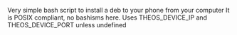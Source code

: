 Very simple bash script to install a deb to your phone from your computer
It is POSIX compliant, no bashisms here.
Uses THEOS_DEVICE_IP and THEOS_DEVICE_PORT unless undefined
